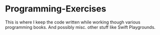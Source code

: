 # Programming-Exercises

This is where I keep the code written while working though various programming books. And possibly misc. other stuff like Swift Playgrounds.
